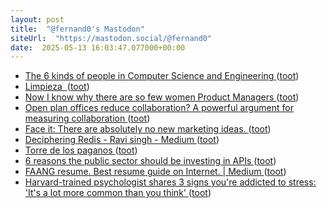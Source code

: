 ```yaml
---
layout: post
title:  "@fernand0's Mastodon"
siteUrl:  "https://mastodon.social/@fernand0"
date:  2025-05-13 16:03:47.077000+00:00
---
```

*  [The 6 kinds of people in Computer Science and Engineering ](https://medium.com/@joelvzach/the-6-kinds-of-people-in-computer-science-and-engineering-4e6dae122ec) ([toot](https://mastodon.social/@fernand0/114501368353715278))
*  [Limpieza  ](https://avecesunafoto.wordpress.com/2025/05/13/limpieza-3) ([toot](https://mastodon.social/@fernand0/114501357280321116))
*  [Now I know why there are so few women Product Managers ](https://medium.com/@camilaferreirame/now-i-know-why-there-are-so-few-women-product-managers-f93857acaba) ([toot](https://mastodon.social/@fernand0/114501165474543456))
*  [Open plan offices reduce collaboration? A powerful argument for measuring collaboration ](https://medium.com/@benproctor-co-uk/open-plan-offices-reduce-collaboration-69c4b0af5b) ([toot](https://mastodon.social/@fernand0/114500937683612227))
*  [Face it: There are absolutely no new marketing ideas. ](https://medium.com/@kiraIeigh/face-it-there-are-absolutely-no-new-marketing-ideas-65ce757aa16) ([toot](https://mastodon.social/@fernand0/114500799520686023))
*  [Deciphering Redis - Ravi singh - Medium ](https://medium.com/@raviksingh253/deciphering-redis-ea14e78cdb1) ([toot](https://mastodon.social/@fernand0/114500600639381716))
*  [Torre de los paganos ](https://www.flickr.com/photos/fernand0/54478450267) ([toot](https://mastodon.social/@fernand0/114500592990256125))
*  [6 reasons the public sector should be investing in APIs ](https://medium.com/digital-leaders-uk/6-reasons-the-public-sector-should-be-investing-in-apis-30abc10c84d) ([toot](https://mastodon.social/@fernand0/114500350674256812))
*  [FAANG resume. Best resume guide on Internet. \| Medium ](https://zriyansh.medium.com/stop-ruining-your-r%C3%A9sum%C3%A9-c8ca15de5a9) ([toot](https://mastodon.social/@fernand0/114499951866359294))
*  [Harvard-trained psychologist shares 3 signs you're addicted to stress: 'It's a lot more common than you think' ](https://www.cnbc.com/2023/05/07/harvard-trained-psychologist-reveals-3-signs-youre-addicted-to-stress.htm) ([toot](https://mastodon.social/@fernand0/114499844830996927))
